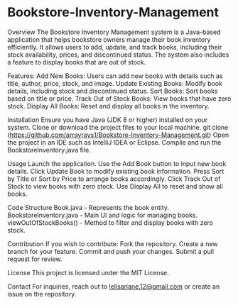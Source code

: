 # Bookstore-Inventory-Management
Overview
The Bookstore Inventory Management system is a Java-based application that helps bookstore owners manage their book inventory efficiently. It allows users to add, update, and track books, including their stock availability, prices, and discontinued status. The system also includes a feature to display books that are out of stock.

Features:
  Add New Books: Users can add new books with details such as title, author, price, stock, and image.
  Update Existing Books: Modify book details, including stock and discontinued status.
  Sort Books: Sort books based on title or price.
  Track Out of Stock Books: View books that have zero stock.
  Display All Books: Reset and display all books in the inventory.

Installation
  Ensure you have Java (JDK 8 or higher) installed on your system.
  Clone or download the project files to your local machine.
  git clone (https://github.com/arrayrays1/Bookstore-Inventory-Management.git)
  Open the project in an IDE such as IntelliJ IDEA or Eclipse.
  Compile and run the BookstoreInventory.java file.

Usage
  Launch the application.
  Use the Add Book button to input new book details.
  Click Update Book to modify existing book information.
  Press Sort by Title or Sort by Price to arrange books accordingly.
  Click Track Out of Stock to view books with zero stock.
  Use Display All to reset and show all books.

Code Structure
  Book.java - Represents the book entity.
  BookstoreInventory.java - Main UI and logic for managing books.
  viewOutOfStockBooks() - Method to filter and display books with zero stock.

Contribution
  If you wish to contribute:
  Fork the repository.
  Create a new branch for your feature.
  Commit and push your changes.
  Submit a pull request for review.

License
  This project is licensed under the MIT License.

Contact
  For inquiries, reach out to lelisariane.12@gmail.com or create an issue on the repository.
